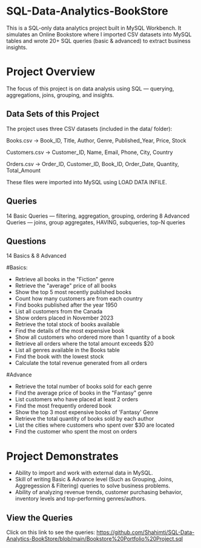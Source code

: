 # SQL-Data-Analytics-BookStore

This is a SQL-only data analytics project built in MySQL Workbench.
It simulates an Online Bookstore where I imported CSV datasets into MySQL tables and wrote 20+ SQL queries (basic & advanced) to extract business insights.

# Project Overview
The focus of this project is on data analysis using SQL — querying, aggregations, joins, grouping, and insights.

## Data Sets of this Project
The project uses three CSV datasets (included in the data/ folder):

Books.csv → Book_ID, Title, Author, Genre, Published_Year, Price, Stock

Customers.csv → Customer_ID, Name, Email, Phone, City, Country

Orders.csv → Order_ID, Customer_ID, Book_ID, Order_Date, Quantity, Total_Amount

These files were imported into MySQL using LOAD DATA INFILE.

## Queries

14 Basic Queries — filtering, aggregation, grouping, ordering
8 Advanced Queries — joins, group aggregates, HAVING, subqueries, top-N queries

## Questions

14 Basics & 8 Advanced 

#Basics:

- Retrieve all books in the "Fiction" genre
- Retrieve the "average" price of all books
- Show the top 5 most recently published books
- Count how many customers are from each country
- Find books published after the year 1950
- List all customers from the Canada
- Show orders placed in November 2023
- Retrieve the total stock of books available
- Find the details of the most expensive book
- Show all customers who ordered more than 1 quantity of a book
- Retrieve all orders where the total amount exceeds $20
- List all genres available in the Books table
- Find the book with the lowest stock
- Calculate the total revenue generated from all orders

#Advance
- Retrieve the total number of books sold for each genre
- Find the average price of books in the "Fantasy" genre
- List customers who have placed at least 2 orders
- Find the most frequently ordered book
- Show the top 3 most expensive books of 'Fantasy' Genre
- Retrieve the total quantity of books sold by each author
- List the cities where customers who spent over $30 are located
- Find the customer who spent the most on orders
  
# Project Demonstrates

- Ability to import and work with external data in MySQL.
- Skill of writing Basic & Advance level (Such as Grouping, Joins, Aggregession & Filtering) queries to solve business problems.
- Ability of analyzing revenue trends, customer purchasing behavior, inventory levels and top-performing genres/authors.

## View the Queries
Click on this link to see the queries: https://github.com/Shahimti/SQL-Data-Analytics-BookStore/blob/main/Bookstore%20Portfolio%20Project.sql

